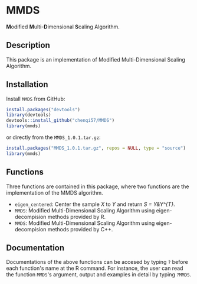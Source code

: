 # MMDS
**M**odified **M**ulti-**D**imensional **S**caling Algorithm.

## Description
This package is an implementation of Modified Multi-Dimensional Scaling Algorithm.

## Installation
Install `MMDS` from GitHub:

```r
install.packages("devtools")
library(devtools)
devtools::install_github("chenqi57/MMDS")
library(mmds)
```
or directly from the `MMDS_1.0.1.tar.gz`:
```r
install.packages("MMDS_1.0.1.tar.gz", repos = NULL, type = "source")
library(mmds)
```
## Functions

Three functions are contained in this package, where two functions are the implementation of the MMDS algorithm.

* `eigen_centered`: Center the sample *X* to *Y* and return *S = Y&Y^{T}*.
* `MMDS`: Modified Multi-Dimensional Scaling Algorithm using eigen-decompision methods provided by R.
* `MMDS`: Modified Multi-Dimensional Scaling Algorithm using eigen-decompision methods provided by C++.

## Documentation

Documentations of the above functions can be accesed by typing `?` before each function's name at the R command. 
For instance, the user can read the function `MMDS`'s argument, output and examples in detail by typing `?MMDS`.
